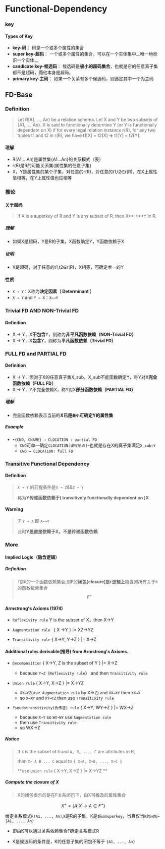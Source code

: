 ​     

# Functional-Dependency

### key

#### Types of Key

* **key-码**： 码是一个或多个属性的集合
* **super key-超码**： 一个或多个属性的集合，可以在一个实体集中__唯一地标识一个实体__
* **candicate key-候选码**： 候选码是**极小的超码集合**，也就是它的任意真子集都不是超码，而他本身是超码。 
* **primary key-主码**： 如果一个关系有多个候选码，则选定其中一个为主码



## FD-Base

### Definition

> Let R(A1, ..., An) be a relation schema. Let X and Y be two subsets of {A1, ..., An}. X is said to functionally determine Y (or Y is functionally dependent on X) if for every legal relation instance r(R), for any two tuples t1 and t2 in r(R), we have t1[X] = t2[X]   **→**  t1[Y] = t2[Y].   

#### 理解

* R(A1,...An)是属性集{A1...An}的关系模式（表）
* r(R)是R的可能关系集(属性集的任意子集)
* X，Y是属性集的某个子集，对任意的r(R)，对任意的t1,t2∈r(R)，在X上属性值相等，在Y上属性值也应相等

### 推论

#### 关于超码

>  If X is a superkey of R and Y is any subset of R, then X**→**Y in R.   

##### 理解

* 如果X是超码，Y是R的子集，X函数确定Y，Y函数依赖于X

##### 证明

* X是超码，对于任意的t1,t2∈r(R)，X相等，可确定唯一的Y

#### 性质

* `X → Y`：X称为**决定因素（ Determinant  ）**
* `X → Y` and `Y → X`：`X←→Y`





###  Trivial FD AND NON-Trivial FD

#### Definition

* X → Y，X**不包含**Y，则称为**非平凡函数依赖（NON-Trivial FD）**
* X → Y，X**包含**Y，则称为**平凡函数依赖（Trivial FD）**



###      FULL FD and PARTIAL FD  

#### Definition

* X → Y，但对于X的任意真子集X_sub，X_sub不能函数确定Y，称Y对X**完全函数依赖（FULL FD）**
* X → Y，Y不完全依赖X，称Y对X**部分函数依赖（PARTIAL FD）**

##### 理解

* 完全函数依赖表示当前的**X已是`最小`可确定Y的属性集**

##### Example

* `•{CNO, CNAME} → CLOCATION : partial FD`
  * `CNO`可单一确定`CLOCATION[课程地点]`-也就是存在X的真子集满足`X_sub→Y`
  * `CNO → CLOCATION: full FD  `



###   Transitive Functional Dependency

#### Definition

> `X → Y` 的前提条件是`X → Z`&&`Z → Y`
>
> 称为**Y传递函数依赖于( transitively functionally dependent on )X** 

#### Warning

> IF `Y → X` 即 `X←→Y`
>
> 此时**Y是直接依赖于X，不是传递函数依赖**



### More

#### Implied Logic（隐含逻辑）

##### Definition

> `F`是`R`的一个函数依赖集合,则F的**闭包[closure]**是**`F`逻辑上**隐含的所有关于`R`的函数依赖集合
> $$
> F^{+}
> $$

#### Armstrong's Axioms (1974)

* `Reflexivity rule`   Y is the subset of X，then X→Y
* ` Augmentation rule  ` { X →Y } |= XZ→YZ.

* `Transitivity rule`  { X→Y, Y→Z } |= X→Z 

#### Additional rules derivable(推导) from Armstrong's Axioms. 

* `Decomposition` { X→Y, Z is the subset of Y } |= X→Z 
  * because `Y→Z`（`Reflexivity rule`） and then `Transitivity rule`
* `Union rule` { X→Y, X→Z } |= X→YZ 
  * `XY→YZ`(use` Augmentation rule` by  X→Z) and `XX→XY` then `XX→X`
  * so `X→XY` and `XY→YZ`  then use `Transitivity rule`

* `Pseudotransitivity(伪传递) rule`  { X→Y, WY→Z } |= WX→Z 
  * because `X→Y` so `WX→WY` use ` Augmentation rule  `
  * then use `Transitivity rule`
  * so WX→Z 

##### Notice

> If `X` is the subset of `R` and `A, B, ..., C` are attributes in R, 
>
> then `X→ A B ... C` equal to `{ X→A, X→B, ..., X→C }`
>
> **use `Union rule` { X→Y, X→Z } |= X→YZ **

##### Compute the closure of X

> X的闭包表示的是在F关系闭包下，由X可推及的属性集合

$$
X^{+} = \{A|X→A\in F^{+}\}
$$

给定关系模式`R(A1, ..., An)`,`K`是R的子集，K是`超码superkey`，当且仅当`K的闭包=  {A1, ..., An}`

* 即由K可以通过关系依赖集合F确定关系模式R

* K是候选码的条件是，K的任意子集的闭包不等于 `{A1, ..., An}`

  
